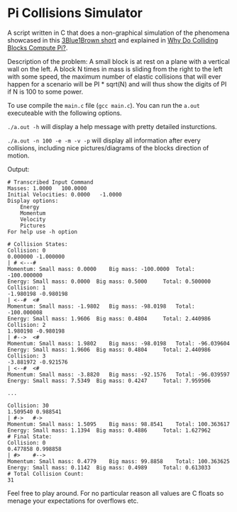# Pi Collisions Simulator

A script written in C that does a non-graphical simulation of the phenomena showcased in this [3Blue1Brown short](https://www.youtube.com/shorts/P11ykXwx4-k) and explained in [Why Do Colliding Blocks Compute Pi?](https://www.youtube.com/watch?v=jsYwFizhncE).

Description of the problem: A small block is at rest on a plane with a vertical wall on the left.
A block N times in mass is sliding from the right to the left with some speed,
the maximum number of elastic collisions that will ever happen for a scenario will be PI * sqrt(N) and
will thus show the digits of PI if N is 100 to some power.

To use compile the `main.c` file (`gcc main.c`). You can run the `a.out` executeable with the following options.

`./a.out -h` will display a help message with pretty detailed insturctions.

`./a.out -n 100 -e -m -v -p` will display all information after every collisions, including nice pictures/diagrams of the blocks direction of motion.

Output:

```
# Transcribed Input Command
Masses:	1.0000 	 100.0000
Initial Velocities:	0.0000 	 -1.0000
Display options:
	Energy
	Momentum
	Velocity
	Pictures
For help use -h option

# Collision States:
Collision: 0
0.000000 -1.000000
| #	<---#
Momentum: Small mass: 0.0000	Big mass: -100.0000	 Total: -100.000000
Energy: Small mass: 0.0000	Big mass: 0.5000	 Total: 0.500000
Collision: 1
-1.980198 -0.980198
| <--#	<#
Momentum: Small mass: -1.9802	Big mass: -98.0198	 Total: -100.000008
Energy: Small mass: 1.9606	Big mass: 0.4804	 Total: 2.440986
Collision: 2
1.980198 -0.980198
| #-->	<#
Momentum: Small mass: 1.9802	Big mass: -98.0198	 Total: -96.039604
Energy: Small mass: 1.9606	Big mass: 0.4804	 Total: 2.440986
Collision: 3
-3.881972 -0.921576
| <--#	<#
Momentum: Small mass: -3.8820	Big mass: -92.1576	 Total: -96.039597
Energy: Small mass: 7.5349	Big mass: 0.4247	 Total: 7.959506

...

Collision: 30
1.509540 0.988541
| #->	#->
Momentum: Small mass: 1.5095	Big mass: 98.8541	 Total: 100.363617
Energy: Small mass: 1.1394	Big mass: 0.4886	 Total: 1.627962
# Final State:
Collision: 0
0.477858 0.998858
| #>	#-->
Momentum: Small mass: 0.4779	Big mass: 99.8858	 Total: 100.363625
Energy: Small mass: 0.1142	Big mass: 0.4989	 Total: 0.613033
# Total Collision Count:
31

```

Feel free to play around. For no particular reason all values are C floats so menage your expectations for overflows etc.
